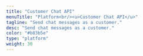 ```yaml
---
title: "Customer Chat API"
menuTitle: "Platform<br/><u>Customer Chat API</u>"
tagline: "Send chat messages as a customer." 
desc: "Send chat messages as a customer."
color: "#b83b5e"
type: "platform"
weight: 30
---
```

